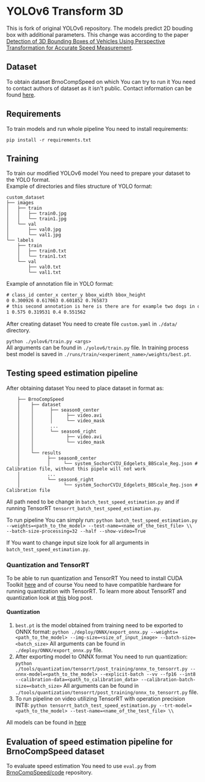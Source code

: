 # YOLOv6 Transform 3D

This is fork of original YOLOv6 repository.
The models predict 2D bouding box with additional parameters. This change was according to the
paper [Detection of 3D Bounding Boxes of Vehicles Using Perspective Transformation for Accurate Speed Measurement](https://arxiv.org/pdf/2003.13137.pdf).

## Dataset

To obtain dataset BrnoCompSpeed on which You can try to run it
You need to contact authors of dataset as it isn't public.
Contact information can be found [here](https://github.com/JakubSochor/BrnoCompSpeed).

## Requirements

To train models and run whole pipeline You need to install requirements:

``pip install -r requirements.txt``

## Training

To train our modified YOLOv6 model You need to prepare your dataset to the YOLO format.  
Example of directories and files structure of YOLO format:

```
custom_dataset
├── images
│   ├── train
│   │   ├── train0.jpg
│   │   └── train1.jpg
│   └── val
│       ├── val0.jpg
│       └── val1.jpg
└── labels
    ├── train
    │   ├── train0.txt
    │   └── train1.txt
    └── val
        ├── val0.txt
        └── val1.txt
```

Example of annotation file in YOLO format:

```txt
# class_id center_x center_y bbox_width bbox_height
0 0.300926 0.617063 0.601852 0.765873
# this second annotation is here is there are for example two dogs in one picture. (But this is not case in this dataset)
1 0.575 0.319531 0.4 0.551562
```  

After creating dataset You need to create file ``custom.yaml`` in ``./data/`` directory.

``
python ./yolov6/train.py <args>
``  
All arguments can be found in ``./yolov6/train.py`` file.
In training process best model is saved in ``./runs/train/<experiment_name>/weights/best.pt``.

## Testing speed estimation pipeline

After obtaining dataset You need to place dataset in format as:

```
    ├── BrnoCompSpeed
    │    ├── dataset
    │    │      ├── season0_center
    │    │      │     ├── video.avi
    │    │      │     └── video_mask
    │    │      ...
    │    │      └── season6_right
    │    │            ├── video.avi
    │    │            └── video_mask
    │    │              
    │    └── results
    │          ├── season0_center
    │          │     └── system_SochorCVIU_Edgelets_BBScale_Reg.json # Calibration file, without this pipele will not work 
    │          ...
    │          └── season6_right
    │                └── system_SochorCVIU_Edgelets_BBScale_Reg.json # Calibration file       
```

All path need to be change in ``batch_test_speed_estimation.py`` and if running
TensorRT ``tensorrt_batch_test_speed_estimation.py``.

To run pipeline You can simply run:
``python batch_test_speed_estimation.py --weights=<path_to_the_model> --test-name=<name_of_the_test_file> \\  
--batch-size-processing=32 --half --show-video=True``

If You want to change input size look for all arguments in ``batch_test_speed_estimation.py``.

### Quantization and TensorRT

To be able to run quantization and TensorRT You need to install CUDA
Toolkit [here](https://developer.nvidia.com/cuda-downloads) and of course You need to have compatible hardware for
running quantization with TensorRT.
To learn more about TensorRT and quantization look
at [this](https://developer.nvidia.com/blog/achieving-fp32-accuracy-for-int8-inference-using-quantization-aware-training-with-tensorrt/)
blog post.

#### Quantization

1. `best.pt` is the model obtained from training need to be exported to ONNX format:
   ``python ./deploy/ONNX/export_onnx.py --weights=<path_to_the_model> --img-size=<size_of_input_image> --batch-size=<batch_size>``
   All arguments can be found in ``./deploy/ONNX/export_onnx.py`` file.
2. After exporting model to ONNX format You need to run quantization:
   ``python ./tools/quantization/tensorrt/post_training/onnx_to_tensorrt.py --onnx-model=<path_to_the_model> --explicit-batch --vv --fp16 --int8 --calibration-data=<path_to_calibration_data> --calibration-batch-size=<batch_size>``
   All arguments can be found in ``./tools/quantization/tensorrt/post_training/onnx_to_tensorrt.py`` file.
3. To run pipeline on video utilizing TensorRT with operation precision INT8:
   ``python tensorrt_batch_test_speed_estimation.py --trt-model=<path_to_the_model> --test-name=<name_of_the_test_file> \\``

All models can be found in [here](https://github.com/macodroid/YOLOv6)

## Evaluation of speed estimation pipeline for BrnoCompSpeed dataset

To evaluate speed estimation You need to use ``eval.py``
from [BrnoCompSpeed/code](https://github.com/JakubSochor/BrnoCompSpeed/tree/master/code) repository.